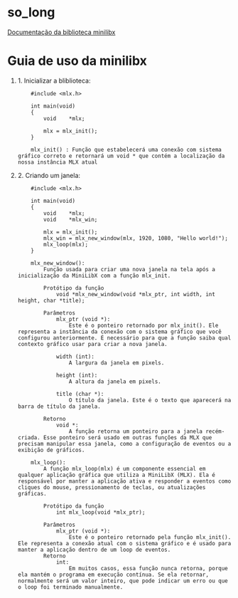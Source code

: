# so_long
[Documentação da biblioteca minilibx](https://harm-smits.github.io/42docs/libs/minilibx/getting_started.html)

<h1>Guia de uso da minilibx</h1>
<ol>
<li>1. Inicializar a bliblioteca:</li>

		#include <mlx.h>

		int	main(void)
		{
			void	*mlx;

			mlx = mlx_init();
		}

		mlx_init() : Função que estabelecerá uma conexão com sistema gráfico correto e retornará um void * que contém a localização da nossa instância MLX atual
	
<li>2. Criando um janela:</li>

		#include <mlx.h>

		int	main(void)
		{
			void	*mlx;
			void	*mlx_win;

			mlx = mlx_init();
			mlx_win = mlx_new_window(mlx, 1920, 1080, "Hello world!");
			mlx_loop(mlx);
		}

		mlx_new_window(): 
			Função usada para criar uma nova janela na tela após a inicialização da MiniLibX com a função mlx_init.

			Protótipo da função
				void *mlx_new_window(void *mlx_ptr, int width, int height, char *title);

			Parâmetros
				mlx_ptr (void *):
					Este é o ponteiro retornado por mlx_init(). Ele representa a instância da conexão com o sistema gráfico que você configurou anteriormente. É necessário para que a função saiba qual contexto gráfico usar para criar a nova janela.
			
				width (int):
					A largura da janela em pixels.
			
				height (int):
					A altura da janela em pixels.

				title (char *):
					O título da janela. Este é o texto que aparecerá na barra de título da janela.

			Retorno
				void *:
					A função retorna um ponteiro para a janela recém-criada. Esse ponteiro será usado em outras funções da MLX que precisam manipular essa janela, como a configuração de eventos ou a exibição de gráficos.

		mlx_loop():
			A função mlx_loop(mlx) é um componente essencial em qualquer aplicação gráfica que utiliza a MiniLibX (MLX). Ela é responsável por manter a aplicação ativa e responder a eventos como cliques do mouse, pressionamento de teclas, ou atualizações gráficas.

			Protótipo da função
				int mlx_loop(void *mlx_ptr);

			Parâmetros
				mlx_ptr (void *):
					Este é o ponteiro retornado pela função mlx_init(). Ele representa a conexão atual com o sistema gráfico e é usado para manter a aplicação dentro de um loop de eventos.
			Retorno
				int:
					Em muitos casos, essa função nunca retorna, porque ela mantém o programa em execução contínua. Se ela retornar, normalmente será um valor inteiro, que pode indicar um erro ou que o loop foi terminado manualmente.
</ol>